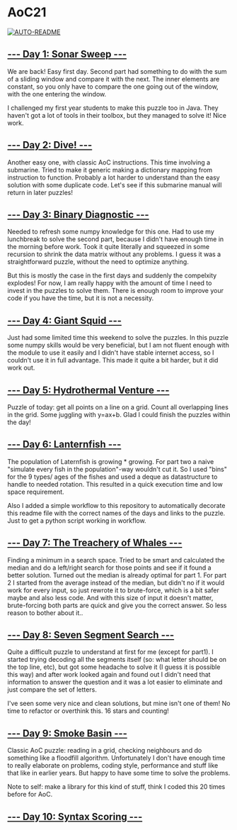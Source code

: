 # AoC21

[![AUTO-README](https://github.com/Reynouts/AoC21/actions/workflows/readme.yml/badge.svg?branch=master)](https://github.com/Reynouts/AoC21/actions/workflows/readme.yml)

## [--- Day 1: Sonar Sweep ---](http://adventofcode.com/2021/day/1)
We are back! Easy first day. Second part had something to do with
the sum of a sliding window and compare it with the next. The inner elements
are constant, so you only have to compare the one going out of the window, with
the one entering the window.

I challenged my first year students to make this puzzle too in Java.
They haven't got a lot of tools in their toolbox, but they managed to
solve it! Nice work.

## [--- Day 2: Dive! ---](http://adventofcode.com/2021/day/2)
Another easy one, with classic AoC instructions. This time involving a
submarine. Tried to make it generic making a dictionary mapping from 
instruction to function. Probably a lot harder to understand than the
easy solution with some duplicate code. Let's see if this submarine
manual will return in later puzzles!

## [--- Day 3: Binary Diagnostic ---](http://adventofcode.com/2021/day/3)
Needed to refresh some numpy knowledge for this one. Had to use my lunchbreak
to solve the second part, because I didn't have enough time in the morning
before work. Took it quite literally and squeezed in some recursion to shrink
the data matrix without any problems. I guess it was a straightforward puzzle,
without the need to optimize anything. 

But this is mostly the case in the first days and suddenly
the compelxity explodes! For now, I am really happy with the amount of time
I need to invest in the puzzles to solve them. There is enough room to improve
your code if you have the time, but it is not a necessity.

## [--- Day 4: Giant Squid ---](http://adventofcode.com/2021/day/4)
Just had some limited time this weekend to solve the puzzles. In this puzzle
some numpy skills would be very beneficial, but I am not fluent enough with
the module to use it easily and I didn't have stable internet access, so I 
couldn't use it in full advantage. This made it quite a bit harder, but it did work out.


## [--- Day 5: Hydrothermal Venture ---](http://adventofcode.com/2021/day/5)
Puzzle of today: get all points on a line on a grid. Count all overlapping lines
in the grid. Some juggling with y=ax+b. Glad I could finish the puzzles within the
day!

## [--- Day 6: Lanternfish ---](http://adventofcode.com/2021/day/6)
The population of Laternfish is growing * growing. For part two a naive "simulate
every fish in the population"-way wouldn't cut it. So I used "bins" for the 9 types/
ages of the fishes and used a deque as datastructure to handle to needed rotation.
This resulted in a quick execution time and low space requirement.

Also I added a simple workflow to this repository to automatically decorate this
readme file with the correct names of the days and links to the puzzle. Just to get
a python script working in workflow.

## [--- Day 7: The Treachery of Whales ---](http://adventofcode.com/2021/day/7)
Finding a minimum in a search space. Tried to be smart and calculated the median and do
a left/right search for those points and see if it found a better solution. Turned out
the median is already optimal for part 1.
For part 2 I started from the average instead of the median, but didn't no if it would
work for every input, so just rewrote it to brute-force, which is a bit safer maybe and
also less code. And with this size of input it doesn't matter, brute-forcing both parts
are quick and give you the correct answer. So less reason to bother about it..

## [--- Day 8: Seven Segment Search ---](http://adventofcode.com/2021/day/8)
Quite a difficult puzzle to understand at first for me (except for part1). I started trying 
decoding all the segments itself (so: what letter should be on the top line, etc), but got 
some headache to solve it (I guess it is possible this way) and after work looked again and 
found out I didn't need that information to answer the question and it was a lot easier to 
eliminate and just compare the set of letters.

I've seen some very nice and clean solutions, but mine isn't one of them! No time to refactor
or overthink this. 16 stars and counting!


## [--- Day 9: Smoke Basin ---](http://adventofcode.com/2021/day/9)
Classic AoC puzzle: reading in a grid, checking neighbours and do something like a floodfill 
algorithm. Unfortunately I don't have enough time to really elaborate on problems, coding
style, performance and stuff like that like in earlier years. But happy to have some time
to solve the problems.

Note to self: make a library for this kind of stuff, think I coded this 20 times before for AoC.

## [--- Day 10: Syntax Scoring ---](http://adventofcode.com/2021/day/10)

